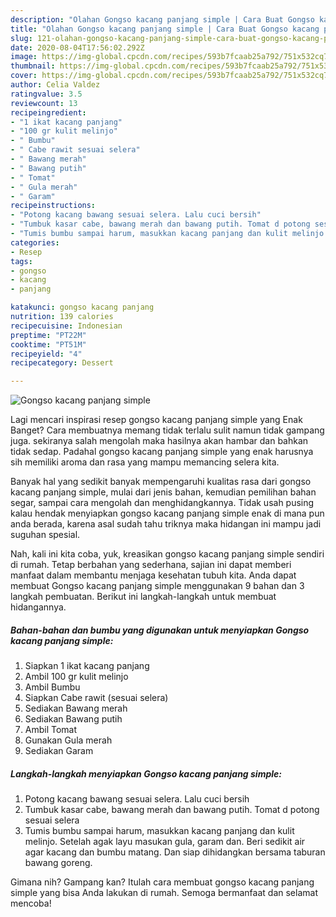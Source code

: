 ```yaml
---
description: "Olahan Gongso kacang panjang simple | Cara Buat Gongso kacang panjang simple Yang Enak Banget"
title: "Olahan Gongso kacang panjang simple | Cara Buat Gongso kacang panjang simple Yang Enak Banget"
slug: 121-olahan-gongso-kacang-panjang-simple-cara-buat-gongso-kacang-panjang-simple-yang-enak-banget
date: 2020-08-04T17:56:02.292Z
image: https://img-global.cpcdn.com/recipes/593b7fcaab25a792/751x532cq70/gongso-kacang-panjang-simple-foto-resep-utama.jpg
thumbnail: https://img-global.cpcdn.com/recipes/593b7fcaab25a792/751x532cq70/gongso-kacang-panjang-simple-foto-resep-utama.jpg
cover: https://img-global.cpcdn.com/recipes/593b7fcaab25a792/751x532cq70/gongso-kacang-panjang-simple-foto-resep-utama.jpg
author: Celia Valdez
ratingvalue: 3.5
reviewcount: 13
recipeingredient:
- "1 ikat kacang panjang"
- "100 gr kulit melinjo"
- " Bumbu"
- " Cabe rawit sesuai selera"
- " Bawang merah"
- " Bawang putih"
- " Tomat"
- " Gula merah"
- " Garam"
recipeinstructions:
- "Potong kacang bawang sesuai selera. Lalu cuci bersih"
- "Tumbuk kasar cabe, bawang merah dan bawang putih. Tomat d potong sesuai selera"
- "Tumis bumbu sampai harum, masukkan kacang panjang dan kulit melinjo. Setelah agak layu masukan gula, garam dan. Beri sedikit air agar kacang dan bumbu matang. Dan siap dihidangkan bersama taburan bawang goreng."
categories:
- Resep
tags:
- gongso
- kacang
- panjang

katakunci: gongso kacang panjang 
nutrition: 139 calories
recipecuisine: Indonesian
preptime: "PT22M"
cooktime: "PT51M"
recipeyield: "4"
recipecategory: Dessert

---
```



![Gongso kacang panjang simple](https://img-global.cpcdn.com/recipes/593b7fcaab25a792/751x532cq70/gongso-kacang-panjang-simple-foto-resep-utama.jpg)

Lagi mencari inspirasi resep gongso kacang panjang simple yang Enak Banget? Cara membuatnya memang tidak terlalu sulit namun tidak gampang juga. sekiranya salah mengolah maka hasilnya akan hambar dan bahkan tidak sedap. Padahal gongso kacang panjang simple yang enak harusnya sih memiliki aroma dan rasa yang mampu memancing selera kita.

Banyak hal yang sedikit banyak mempengaruhi kualitas rasa dari gongso kacang panjang simple, mulai dari jenis bahan, kemudian pemilihan bahan segar, sampai cara mengolah dan menghidangkannya. Tidak usah pusing kalau hendak menyiapkan gongso kacang panjang simple enak di mana pun anda berada, karena asal sudah tahu triknya maka hidangan ini mampu jadi suguhan spesial.




Nah, kali ini kita coba, yuk, kreasikan gongso kacang panjang simple sendiri di rumah. Tetap berbahan yang sederhana, sajian ini dapat memberi manfaat dalam membantu menjaga kesehatan tubuh kita. Anda dapat membuat Gongso kacang panjang simple menggunakan 9 bahan dan 3 langkah pembuatan. Berikut ini langkah-langkah untuk membuat hidangannya.

<!--inarticleads1-->

##### Bahan-bahan dan bumbu yang digunakan untuk menyiapkan Gongso kacang panjang simple:

1. Siapkan 1 ikat kacang panjang
1. Ambil 100 gr kulit melinjo
1. Ambil  Bumbu
1. Siapkan  Cabe rawit (sesuai selera)
1. Sediakan  Bawang merah
1. Sediakan  Bawang putih
1. Ambil  Tomat
1. Gunakan  Gula merah
1. Sediakan  Garam




<!--inarticleads2-->

##### Langkah-langkah menyiapkan Gongso kacang panjang simple:

1. Potong kacang bawang sesuai selera. Lalu cuci bersih
1. Tumbuk kasar cabe, bawang merah dan bawang putih. Tomat d potong sesuai selera
1. Tumis bumbu sampai harum, masukkan kacang panjang dan kulit melinjo. Setelah agak layu masukan gula, garam dan. Beri sedikit air agar kacang dan bumbu matang. Dan siap dihidangkan bersama taburan bawang goreng.




Gimana nih? Gampang kan? Itulah cara membuat gongso kacang panjang simple yang bisa Anda lakukan di rumah. Semoga bermanfaat dan selamat mencoba!
